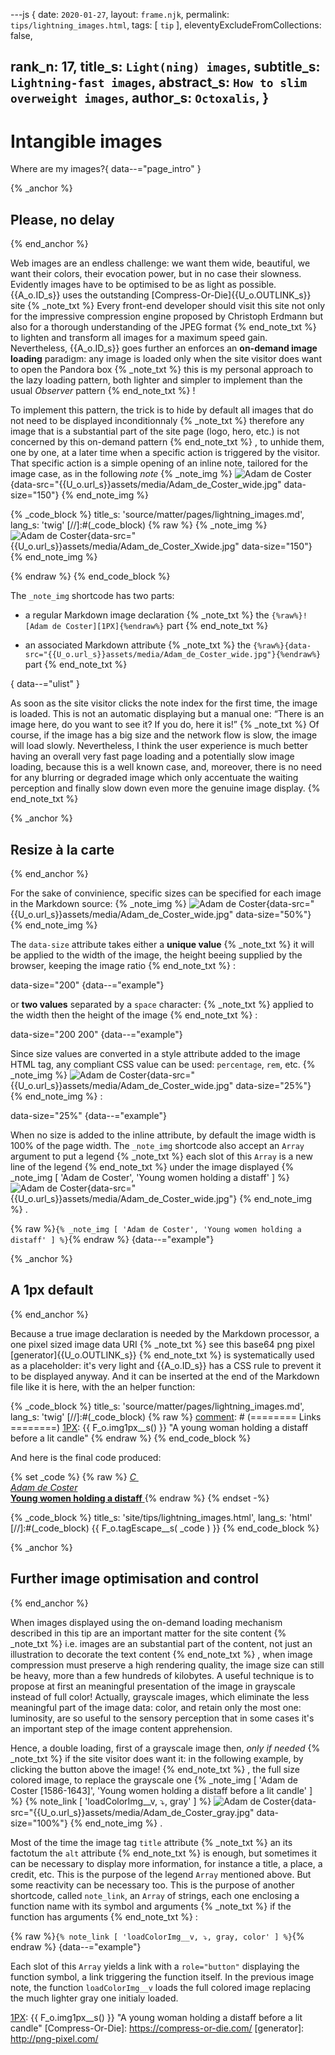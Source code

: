---js
{
  date:      `2020-01-27`,
  layout:    `frame.njk`,
  permalink: `tips/lightning_images.html`,
  tags:      [ `tip` ],
  eleventyExcludeFromCollections: false,

  rank_n:     17,
  title_s:    `Light(ning) images`,
  subtitle_s: `Lightning-fast images`,
  abstract_s: `How to slim overweight images`,
  author_s:   `Octoxalis`,
}
---
[comment]: # (======== Post ========)
# Intangible images

Where are my images?{ data--="page_intro" }

{% _anchor %}
## Please, no delay
{% end_anchor %}


Web images are an endless challenge: we want them wide, beautiful, we want their colors, their evocation power, but in no case their slowness. Evidently images have to be optimised to be as light as possible. {{A_o.ID_s}} uses the outstanding [Compress-Or-Die]{{U_o.OUTLINK_s}} site
{% _note_txt %}
Every front-end developer should visit this site not only for the impressive compression engine proposed by Christoph Erdmann but also for a thorough understanding of the JPEG format
{% end_note_txt %}
to lighten and transform all images for a maximum speed gain.
Nevertheless, {{A_o.ID_s}} goes further an enforces an **on-demand image loading** paradigm: any image is loaded only when the site visitor does want to open the Pandora box
{% _note_txt %}
this is my personal approach to the lazy loading pattern, both lighter and simpler to implement than the usual _Observer_ pattern
{% end_note_txt %}
!


To implement this pattern, the trick is to hide by default all images that do not need to be displayed inconditionnaly
{% _note_txt %}
therefore any image that is a substantial part of the site page (logo, hero, etc.) is not concerned by this on-demand pattern
{% end_note_txt %}
, to unhide them, one by one, at a later time when a specific action is triggered by the visitor. That specific action is a simple opening of an inline note, tailored for the image case, as in the following _note_
{% _note_img %}
![Adam de Coster][1PX]{data-src="{{U_o.url_s}}assets/media/Adam_de_Coster_wide.jpg" data-size="150"}
{% end_note_img %}


{% _code_block %}
    title_s: 'source/matter/pages/lightning_images.md',
    lang_s: 'twig'
[//]:#(_code_block)
{% raw %}
{% _note_img %}
![Adam de Coster][1PX]{data-src="{{U_o.url_s}}assets/media/Adam_de_Coster_Xwide.jpg" data-size="150"}
{% end_note_img %}

[comment]: # (======== Links ========)

[1PX]: {{U_o.url_s}}assets/media/1px.jpg "OnePixel"
{% endraw %}
{% end_code_block %}


The `_note_img` shortcode has two parts:

+ a regular Markdown image declaration
{% _note_txt %}
the `{%raw%}![Adam de Coster][1PX]{%endraw%}` part
{% end_note_txt %}

+ an associated Markdown attribute
{% _note_txt %}
the `{%raw%}{data-src="{{U_o.url_s}}assets/media/Adam_de_Coster_wide.jpg"}{%endraw%}` part
{% end_note_txt %}

{ data--="ulist" }


As soon as the site visitor clicks the note index for the first time, the image is loaded. This is not an automatic displaying but a manual one: <q>There is an image here, do you want to see it? If you do, here it is!</q>
{% _note_txt %}
Of course, if the image has a big size and the network flow is slow, the image will load slowly. Nevertheless, I think the user experience is much better having an overall very fast page loading and a potentially slow image loading, because this is a well known case, and, moreover, there is no need for any blurring or degraded image which only accentuate the waiting perception and finally slow down even more the genuine image display.
{% end_note_txt %}


{% _anchor %}
## Resize à la carte
{% end_anchor %}


For the sake of convinience, specific sizes can be specified for each image in the Markdown source:
{% _note_img %}
![Adam de Coster][1PX]{data-src="{{U_o.url_s}}assets/media/Adam_de_Coster_wide.jpg" data-size="50%"}
{% end_note_img %}

The `data-size` attribute takes either a **unique value**
{% _note_txt %}
it will be applied to the width of the image, the height beeing supplied by the browser, keeping the image ratio
{% end_note_txt %}
:

data-size="200"
{data--="example"}

or **two values** separated by a `space` character:
{% _note_txt %}
applied to the width then the height of the image
{% end_note_txt %}
:


data-size="200 200"
{data--="example"}


Since size values are converted in a style attribute added to the image HTML tag, any compliant CSS value can be used: `percentage`, `rem`, etc.
{% _note_img %}
![Adam de Coster][1PX]{data-src="{{U_o.url_s}}assets/media/Adam_de_Coster_wide.jpg" data-size="25%"}
{% end_note_img %}
:

data-size="25%"
{data--="example"}


When no size is added to the inline attribute, by default the image width is 100% of the page width. The `_note_img` shortcode also accept an `Array` argument to put a legend
{% _note_txt %}
each slot of this `Array` is a new line of the legend
{% end_note_txt %}
under the image displayed
{% _note_img [ 'Adam de Coster', 'Young women holding a distaff' ] %}
![Adam de Coster][1PX]{data-src="{{U_o.url_s}}assets/media/Adam_de_Coster_wide.jpg"}
{% end_note_img %}
.

{% raw %}`{% _note_img [ 'Adam de Coster', 'Young women holding a distaff' ] %}`{% endraw %}
{data--="example"}


{% _anchor %}
## A 1px default
{% end_anchor %}


Because a true image declaration is needed by the Markdown processor, a one pixel sized image data URI
{% _note_txt %}
see this base64 png pixel [generator]{{U_o.OUTLINK_s}}
{% end_note_txt %}
is systematically used as a placeholder: it's very light and {{A_o.ID_s}} has a CSS rule to prevent it to be displayed anyway. And it can be inserted at the end of the Markdown file like it is here, with the an helper function:


{% _code_block %}
    title_s: 'source/matter/pages/lightning_images.md',
    lang_s: 'twig'
[//]:#(_code_block)
{% raw %}
[comment]: # (======== Links ========)
[1PX]: {{ F_o.img1px__s() }} "A young woman holding a distaff before a lit candle"
{% endraw %}
{% end_code_block %}


And here is the final code produced:

{% set _code %}
{% raw %}
<ins data--="note_img">
  <sup></sup>
  <span data--="note_content">
    <em class="note_link_a">
      <a class="note_link" role="button" title="Load image in full color"
         onclick="loadColorImg__v( this, 'gray', 'color' )">C</a>
    </em>
    <img src="data:image/gif;base64,R0lGODlhAQABAIAAAP///wAAACwAAAAAAQABAAACAkQBADs="
         alt="Adam de Coster" title="A young woman holding a distaff before a lit candle"
         data-src="http://127.0.0.1:5500/assets/media/Adam_de_Coster_gray.jpg"><br>
    <em class="note_img_title">Adam de Coster</em><br>
    <b class="note_img_subtitle">Young women holding a distaff</b>
  </span>
</ins>
{% endraw %}
{% endset -%}

{% _code_block %}
    title_s: 'site/tips/lightning_images.html',
    lang_s: 'html'
[//]:#(_code_block)
{{ F_o.tagEscape__s( _code ) }}
{% end_code_block %}


{% _anchor %}
## Further image optimisation and control
{% end_anchor %}


When images displayed using the on-demand loading mechanism described in this tip are an important matter  for the site content
{% _note_txt %}
i.e. images are an substantial part of the content, not just an illustration to decorate the text content
{% end_note_txt %}
, when image compression must preserve a high rendering quality, the image size can still be heavy, more than a few hundreds of kilobytes. A useful technique is to propose at first an meaningful presentation of the image in grayscale instead of full color! Actually, grayscale images, which eliminate the less meaningful part of the image data: color, and retain only the most one: luminosity, are so useful to the sensory perception that in some cases it's an important step of the image content apprehension.

Hence, a double loading, first of a grayscale image then, *only if needed*
{% _note_txt %}
if the site visitor does want it: in the following example, by clicking the button above the image!
{% end_note_txt %}
, the full size colored image, to replace the grayscale one
{% _note_img [ 'Adam de Coster [1586-1643]', 'Young women holding a distaff before a lit candle' ] %}
{% note_link [ 'loadColorImg__v, ⤵, gray' ] %}
![Adam de Coster][1PX]{data-src="{{U_o.url_s}}assets/media/Adam_de_Coster_gray.jpg" data-size="100%"}
{% end_note_img %}
.


Most of the time the image tag `title` attribute
{% _note_txt %}
an its factotum the `alt` attribute
{% end_note_txt %}
is enough, but sometimes it can be necessary to display more information, for instance a title, a place, a credit, etc. This is the purpose of the legend `Array` mentioned above.
But some reactivity can be necessary too. This is the purpose of another shortcode, called `note_link`, an `Array` of strings, each one enclosing a function name with its symbol and arguments
{% _note_txt %}
if the function has arguments
{% end_note_txt %}
:

{% raw %}`{% note_link [ 'loadColorImg__v, ⤵, gray, color' ] %}`{% endraw %}
{data--="example"}

Each slot of this `Array` yields a link with a `role="button"` displaying the function symbol, a link triggering the function itself. In the previous image note, the function `loadColorImg__v` loads the full colored image replacing the much lighter gray one initialy loaded.


[comment]: # (======== Links ========)

[1PX]: {{ F_o.img1px__s() }} "A young woman holding a distaff before a lit candle"
[Compress-Or-Die]: https://compress-or-die.com/
[generator]: http://png-pixel.com/